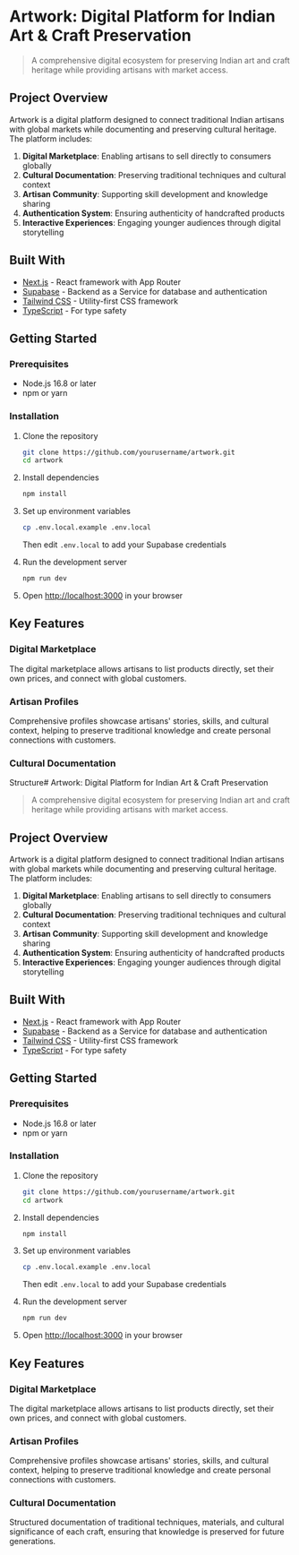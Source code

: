 # Artwork: Digital Platform for Indian Art & Craft Preservation

> A comprehensive digital ecosystem for preserving Indian art and craft heritage while providing artisans with market access.

## Project Overview

Artwork is a digital platform designed to connect traditional Indian artisans with global markets while documenting and preserving cultural heritage. The platform includes:

1. **Digital Marketplace**: Enabling artisans to sell directly to consumers globally
2. **Cultural Documentation**: Preserving traditional techniques and cultural context
3. **Artisan Community**: Supporting skill development and knowledge sharing
4. **Authentication System**: Ensuring authenticity of handcrafted products
5. **Interactive Experiences**: Engaging younger audiences through digital storytelling

## Built With

- [Next.js](https://nextjs.org/) - React framework with App Router
- [Supabase](https://supabase.io/) - Backend as a Service for database and authentication
- [Tailwind CSS](https://tailwindcss.com/) - Utility-first CSS framework
- [TypeScript](https://www.typescriptlang.org/) - For type safety

## Getting Started

### Prerequisites

- Node.js 16.8 or later
- npm or yarn

### Installation

1. Clone the repository

   ```bash
   git clone https://github.com/yourusername/artwork.git
   cd artwork
   ```

2. Install dependencies

   ```bash
   npm install
   ```

3. Set up environment variables

   ```bash
   cp .env.local.example .env.local
   ```

   Then edit `.env.local` to add your Supabase credentials

4. Run the development server

   ```bash
   npm run dev
   ```

5. Open [http://localhost:3000](http://localhost:3000) in your browser

## Key Features

### Digital Marketplace

The digital marketplace allows artisans to list products directly, set their own prices, and connect with global customers.

### Artisan Profiles

Comprehensive profiles showcase artisans' stories, skills, and cultural context, helping to preserve traditional knowledge and create personal connections with customers.

### Cultural Documentation

Structure# Artwork: Digital Platform for Indian Art & Craft Preservation

> A comprehensive digital ecosystem for preserving Indian art and craft heritage while providing artisans with market access.

## Project Overview

Artwork is a digital platform designed to connect traditional Indian artisans with global markets while documenting and preserving cultural heritage. The platform includes:

1. **Digital Marketplace**: Enabling artisans to sell directly to consumers globally
2. **Cultural Documentation**: Preserving traditional techniques and cultural context
3. **Artisan Community**: Supporting skill development and knowledge sharing
4. **Authentication System**: Ensuring authenticity of handcrafted products
5. **Interactive Experiences**: Engaging younger audiences through digital storytelling

## Built With

- [Next.js](https://nextjs.org/) - React framework with App Router
- [Supabase](https://supabase.io/) - Backend as a Service for database and authentication
- [Tailwind CSS](https://tailwindcss.com/) - Utility-first CSS framework
- [TypeScript](https://www.typescriptlang.org/) - For type safety

## Getting Started

### Prerequisites

- Node.js 16.8 or later
- npm or yarn

### Installation

1. Clone the repository

   ```bash
   git clone https://github.com/yourusername/artwork.git
   cd artwork
   ```

2. Install dependencies

   ```bash
   npm install
   ```

3. Set up environment variables

   ```bash
   cp .env.local.example .env.local
   ```

   Then edit `.env.local` to add your Supabase credentials

4. Run the development server

   ```bash
   npm run dev
   ```

5. Open [http://localhost:3000](http://localhost:3000) in your browser

## Key Features

### Digital Marketplace

The digital marketplace allows artisans to list products directly, set their own prices, and connect with global customers.

### Artisan Profiles

Comprehensive profiles showcase artisans' stories, skills, and cultural context, helping to preserve traditional knowledge and create personal connections with customers.

### Cultural Documentation

Structured documentation of traditional techniques, materials, and cultural significance of each craft, ensuring that knowledge is preserved for future generations.
